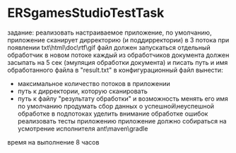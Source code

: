 # ERSgamesStudioTestTask
задание:
реализовать настраиваемое приложение, 
по умолчанию, приложение сканирует дирректорию (и поддирректории) в 3 потока
при появлении txt\html\doc\rtf\gif файл должен запускаться отдельный обработчик в новом потоке
каждый из обработчиков документа должен засыпать на 5 сек (эмуляция обработки документа)
и писать путь и имя обработанного файла в "result.txt"
в конфигурационный файл вынести:
- максимальное количество потоков в приложении
- путь к дирректории, которую сканировать
- путь к файлу "результату обработки" и возможность менять его имя по умолчанию
продумать сбор данных о успешной\неуспешной обработке в подпотоках
уделить внимание обработке ошибок
реализовать тесты приложению
приложение должно собираться на усмотрение исполнителя 
ant\maven\gradle

время на выполнение 8 часов
